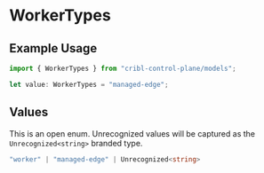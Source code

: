 # WorkerTypes

## Example Usage

```typescript
import { WorkerTypes } from "cribl-control-plane/models";

let value: WorkerTypes = "managed-edge";
```

## Values

This is an open enum. Unrecognized values will be captured as the `Unrecognized<string>` branded type.

```typescript
"worker" | "managed-edge" | Unrecognized<string>
```